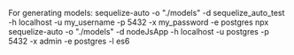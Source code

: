 For generating models:
sequelize-auto -o "./models" -d sequelize_auto_test -h localhost -u my_username -p 5432 -x my_password -e postgres
npx sequelize-auto -o "./models" -d nodeJsApp -h localhost -u postgres -p 5432 -x admin -e postgres -l es6